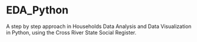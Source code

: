 # EDA_Python
A step by step approach in Households Data Analysis and Data Visualization in Python, using the Cross River State Social Register.
